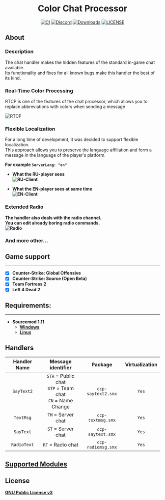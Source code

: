<h1 align="center">Color Chat Processor</h1>
<div align="center">

[![CI](https://github.com/rejchev/ccprocessor/actions/workflows/ci.yml/badge.svg)](https://github.com/rejchev/ccprocessor/actions/workflows/ci.yml)
[![Discord](https://img.shields.io/discord/494942123548868609?logo=discord&logoColor=%23959da5&color=%235865F2)](https://discord.gg/cFZ97Mzrjy)
[![Downloads](https://img.shields.io/github/downloads/rejchev/ccprocessor/total?color=%2332c955)]()
[![LICENSE](https://img.shields.io/github/license/rejchev/ccprocessor)](LICENSE)
</div>

## About

### Description
The chat handler makes the hidden features of the standard in-game chat available.<br>
Its functionality and fixes for all known bugs make this handler the best of its kind.

### Real-Time Color Processing
RTCP is one of the features of the chat processor, which allows you to replace abbreviations with colors when sending a message

![RTCP](./.github/images/rtcp.gif)

### Flexible Localization
For a long time of development, it was decided to support flexible localization. <br>
This approach allows you to preserve the language affiliation and form a message in the language of the player's platform. <br>

<b>For example `ServerLang: "en"`

- What the RU-player sees <br>
![RU-Client](./.github/images/ru-client.png)

- What the EN-player sees at same time <br>
![EN-Client](./.github/images/en-client.png)

### Extended Radio
The handler also deals with the radio channel. <br>
You can edit already boring radio commands. <br>
![Radio](./.github/images/radio.png)

### And more other...

## Game support
---------
- [x] Counter-Strike: Global Offensive
- [x] Counter-Strike: Source (Open Beta)
- [x] Team Fortress 2
- [x] Left 4 Dead 2

## Requirements:
-------------
- Sourcemod 1.11 
    - [Windows](http://sourcemod.net/latest.php?os=windows&version=1.11)
    - [Linux](http://sourcemod.net/latest.php?os=linux&version=1.11)

## Handlers
Handler Name | Message identifier | Package | Virtualization |
:------------: | :------------------: | :-------: | :--------------: |
|  `SayText2`  | `STA` = Public chat <br> `STP` = Team chat <br> `CN` = Name Change  | `ccp-saytext2.smx` | `Yes` |
|  `TextMsg`   | `TM` = Server chat | `ccp-textmsg.smx`  | `Yes` |
|  `SayText`   | `ST` = Server chat | `ccp-saytext.smx`  | `Yes` |
|  `RadioText` | `RT` = Radio chat  | `ccp-radiomsg.smx` |  `Yes` |
    
## [Supported Modules](https://github.com/rejchev/ccp-modules)

## License
[GNU Public License v3](https://github.com/rejchev/ccprocessor/blob/main/LICENSE)
